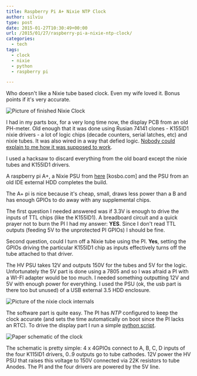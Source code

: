 ```yaml
---
title: Raspberry Pi A+ Nixie NTP Clock
author: silviu
type: post
date: 2015-01-27T10:30:49+00:00
url: /2015/01/27/raspberry-pi-a-nixie-ntp-clock/
categories:
  - tech
tags:
  - clock
  - nixie
  - python
  - raspberry pi

---
```

Who doesn't like a Nixie tube based clock. Even my wife loved it. Bonus points if it's very accurate.

![Picture of finished Nixie Clock](/blog/images/2015/nixie-clock-external.jpg)

I had in my parts box, for a very long time now, the display PCB from an old PH-meter. Old enough that it was done using Rusian 74141 clones - K155ID1 nixie drivers - a lot of logic chips (decade counters, serial latches, etc) and nixie tubes. It was also wired in a way that defied logic. [Nobody could explain to me how it was supposed to work][1].

I used a hacksaw to discard everything from the old board except the nixie tubes and K155ID1 drivers.

A raspberry pi A+, a Nixie PSU from [here][2] [kosbo.com] and the PSU from an old IDE external HDD completes the build.

The A+ pi is nice because it's cheap, small, draws less power than a B and has enough GPIOs to do away with any supplemental chips.

The first question I needed answered was if 3.3V is enough to drive the inputs of TTL chips (like the K155ID1). A breadboard circuit and a quick prayer not to burn the PI I had my answer: **YES**. Since I don't read TTL outputs (feeding 5V to the unprotected PI GPIOs) I should be fine.

Second question, could I turn off a Nixie tube using the PI. **Yes**, setting the GPIOs driving the particular K155ID1 chip as inputs effectively turns off the tube attached to that driver.

The HV PSU takes 12V and outputs 150V for the tubes and 5V for the logic. Unfortunately the 5V part is done using a 7805 and so I was afraid a PI with a WI-FI adapter would be too much. I needed something outputting 12V and 5V with enough power for everything. I used the PSU (ok, the usb part is there too but unused) of a USB external 3.5 HDD enclosure.

![Picture of the nixie clock internals](/blog/images/2015/nixie-clock-internals.jpg)

The software part is quite easy. The PI has _NTP_ configured to keep the clock accurate (and sets the time automatically on boot since the PI lacks an RTC). To drive the display part I run a simple [python script][3].

![Paper schematic of the clock](/blog/images/2015/nixie-clock-paper-schematic.jpg)

The schematic is pretty simple: 4 x 4GPIOs connect to A, B, C, D inputs of the four K115ID1 drivers, 0..9 outputs go to tube cathodes. 12V power the HV PSU that raises this voltage to 150V connected via 22K resistors to tube Anodes. The PI and the four drivers are powered by the 5V line.

 [1]: http://electronics.stackexchange.com/questions/149111/nixie-ic-pin-why-would-it-be-connected
 [2]: http://www.kosbo.com/index.php?page=shop.product_details&flypage=flypage.tpl&product_id=25&category_id=9&option=com_virtuemart&Itemid=18
 [3]: https://github.com/filviu/phlox